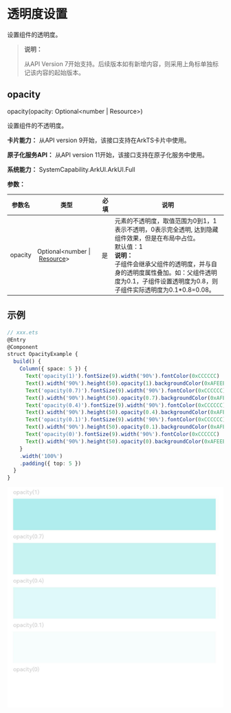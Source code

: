 # 透明度设置

设置组件的透明度。

>  **说明：**
>
>  从API Version 7开始支持。后续版本如有新增内容，则采用上角标单独标记该内容的起始版本。

## opacity

opacity(opacity: Optional\<number | Resource>)

设置组件的不透明度。

**卡片能力：** 从API version 9开始，该接口支持在ArkTS卡片中使用。

**原子化服务API：** 从API version 11开始，该接口支持在原子化服务中使用。

**系统能力：** SystemCapability.ArkUI.ArkUI.Full

**参数：** 

| 参数名  | 类型                                                         | 必填 | 说明                                                         |
| ------- | ------------------------------------------------------------ | ---- | ------------------------------------------------------------ |
| opacity | Optional\<number&nbsp;\|&nbsp;[Resource](ts-types.md#resource)> | 是   | 元素的不透明度，取值范围为0到1，1表示不透明，0表示完全透明, 达到隐藏组件效果，但是在布局中占位。 <br> 默认值：1 <br/>**说明：** <br/> 子组件会继承父组件的透明度，并与自身的透明度属性叠加。如：父组件透明度为0.1，子组件设置透明度为0.8，则子组件实际透明度为0.1*0.8=0.08。 |


## 示例

```ts
// xxx.ets
@Entry
@Component
struct OpacityExample {
  build() {
    Column({ space: 5 }) {
      Text('opacity(1)').fontSize(9).width('90%').fontColor(0xCCCCCC)
      Text().width('90%').height(50).opacity(1).backgroundColor(0xAFEEEE)
      Text('opacity(0.7)').fontSize(9).width('90%').fontColor(0xCCCCCC)
      Text().width('90%').height(50).opacity(0.7).backgroundColor(0xAFEEEE)
      Text('opacity(0.4)').fontSize(9).width('90%').fontColor(0xCCCCCC)
      Text().width('90%').height(50).opacity(0.4).backgroundColor(0xAFEEEE)
      Text('opacity(0.1)').fontSize(9).width('90%').fontColor(0xCCCCCC)
      Text().width('90%').height(50).opacity(0.1).backgroundColor(0xAFEEEE)
      Text('opacity(0)').fontSize(9).width('90%').fontColor(0xCCCCCC)
      Text().width('90%').height(50).opacity(0).backgroundColor(0xAFEEEE)
    }
    .width('100%')
    .padding({ top: 5 })
  }
}
```

![opacity.png](figures/opacity.png)
